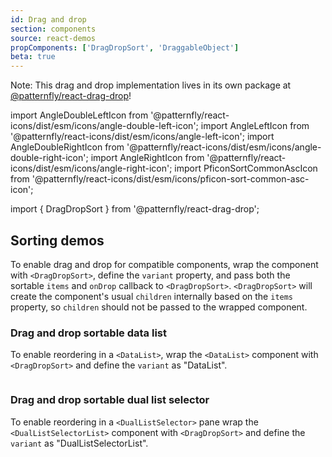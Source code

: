 ```yaml
---
id: Drag and drop
section: components
source: react-demos
propComponents: ['DragDropSort', 'DraggableObject']
beta: true
---
```


Note: This drag and drop implementation lives in its own package at [@patternfly/react-drag-drop](https://www.npmjs.com/package/@patternfly/react-drag-drop)!

import AngleDoubleLeftIcon from '@patternfly/react-icons/dist/esm/icons/angle-double-left-icon';
import AngleLeftIcon from '@patternfly/react-icons/dist/esm/icons/angle-left-icon';
import AngleDoubleRightIcon from '@patternfly/react-icons/dist/esm/icons/angle-double-right-icon';
import AngleRightIcon from '@patternfly/react-icons/dist/esm/icons/angle-right-icon';
import PficonSortCommonAscIcon from '@patternfly/react-icons/dist/esm/icons/pficon-sort-common-asc-icon';

import { DragDropSort } from '@patternfly/react-drag-drop';

## Sorting demos

To enable drag and drop for compatible components, wrap the component with `<DragDropSort>`, define the `variant` property, and pass both the sortable `items` and `onDrop` callback to `<DragDropSort>`. `<DragDropSort>` will create the component's usual `children` internally based on the `items` property, so `children` should not be passed to the wrapped component.

### Drag and drop sortable data list

To enable reordering in a `<DataList>`, wrap the `<DataList>` component with `<DragDropSort>` and define the `variant` as "DataList".

```ts file="./DataListDraggable.tsx"

```

### Drag and drop sortable dual list selector

To enable reordering in a `<DualListSelector>` pane wrap the `<DualListSelectorList>` component with `<DragDropSort>` and define the `variant` as "DualListSelectorList".

```ts file="./DualListSelectorDraggable.tsx"

```
